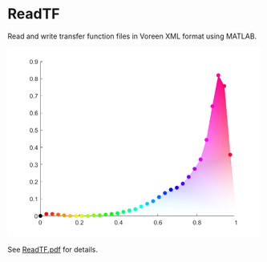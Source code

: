 # ReadTF
Read and write transfer function files in Voreen XML format using MATLAB.

![a transfer function](tf.png)

See [ReadTF.pdf](ReadTF.pdf) for details.
